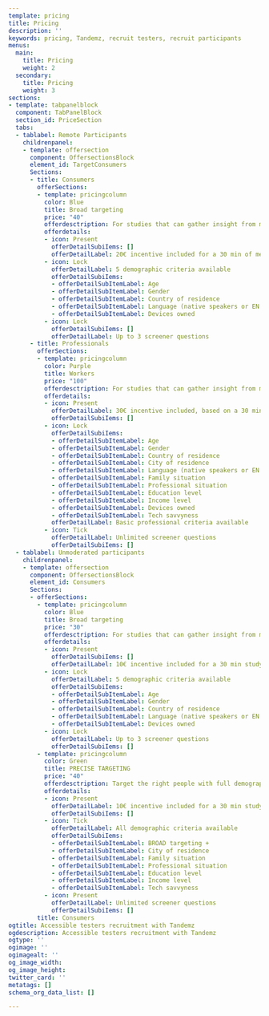 ```yaml
---
template: pricing
title: Pricing
description: ''
keywords: pricing, Tandemz, recruit testers, recruit participants
menus:
  main:
    title: Pricing
    weight: 2
  secondary:
    title: Pricing
    weight: 3
sections:
- template: tabpanelblock
  component: TabPanelBlock
  section_id: PriceSection
  tabs:
  - tablabel: Remote Participants
    childrenpanel:
    - template: offersection
      component: OffersectionsBlock
      element_id: TargetConsumers
      Sections:
      - title: Consumers
        offerSections:
        - template: pricingcolumn
          color: Blue
          title: Broad targeting
          price: "40"
          offerdesctription: For studies that can gather insight from most people
          offerdetails:
          - icon: Present
            offerDetailSubiIems: []
            offerDetailLabel: 20€ incentive included for a 30 min of meeting
          - icon: Lock
            offerDetailLabel: 5 demographic criteria available
            offerDetailSubiIems:
            - offerDetailSubItemLabel: Age
            - offerDetailSubItemLabel: Gender
            - offerDetailSubItemLabel: Country of residence
            - offerDetailSubItemLabel: Language (native speakers or EN only)
            - offerDetailSubItemLabel: Devices owned
          - icon: Lock
            offerDetailSubiIems: []
            offerDetailLabel: Up to 3 screener questions
      - title: Professionals
        offerSections:
        - template: pricingcolumn
          color: Purple
          title: Workers
          price: "100"
          offerdesctription: For studies that can gather insight from most people
          offerdetails:
          - icon: Present
            offerDetailLabel: 30€ incentive included, based on a 30 min of meeting
            offerDetailSubiIems: []
          - icon: Lock
            offerDetailSubiIems:
            - offerDetailSubItemLabel: Age
            - offerDetailSubItemLabel: Gender
            - offerDetailSubItemLabel: Country of residence
            - offerDetailSubItemLabel: City of residence
            - offerDetailSubItemLabel: Language (native speakers or EN only)
            - offerDetailSubItemLabel: Family situation
            - offerDetailSubItemLabel: Professional situation
            - offerDetailSubItemLabel: Education level
            - offerDetailSubItemLabel: Income level
            - offerDetailSubItemLabel: Devices owned
            - offerDetailSubItemLabel: Tech savvyness
            offerDetailLabel: Basic professional criteria available
          - icon: Tick
            offerDetailLabel: Unlimited screener questions
            offerDetailSubiIems: []
  - tablabel: Unmoderated participants
    childrenpanel:
    - template: offersection
      component: OffersectionsBlock
      element_id: Consumers
      Sections:
      - offerSections:
        - template: pricingcolumn
          color: Blue
          title: Broad targeting
          price: "30"
          offerdesctription: For studies that can gather insight from most people
          offerdetails:
          - icon: Present
            offerDetailSubiIems: []
            offerDetailLabel: 10€ incentive included for a 30 min study
          - icon: Lock
            offerDetailLabel: 5 demographic criteria available
            offerDetailSubiIems:
            - offerDetailSubItemLabel: Age
            - offerDetailSubItemLabel: Gender
            - offerDetailSubItemLabel: Country of residence
            - offerDetailSubItemLabel: Language (native speakers or EN only)
            - offerDetailSubItemLabel: Devices owned
          - icon: Lock
            offerDetailLabel: Up to 3 screener questions
            offerDetailSubiIems: []
        - template: pricingcolumn
          color: Green
          title: PRECISE TARGETING
          price: "40"
          offerdesctription: Target the right people with full demographic details
          offerdetails:
          - icon: Present
            offerDetailLabel: 10€ incentive included for a 30 min study
            offerDetailSubiIems: []
          - icon: Tick
            offerDetailLabel: All demographic criteria available
            offerDetailSubiIems:
            - offerDetailSubItemLabel: BROAD targeting +
            - offerDetailSubItemLabel: City of residence
            - offerDetailSubItemLabel: Family situation
            - offerDetailSubItemLabel: Professional situation
            - offerDetailSubItemLabel: Education level
            - offerDetailSubItemLabel: Income level
            - offerDetailSubItemLabel: Tech savvyness
          - icon: Present
            offerDetailLabel: Unlimited screener questions
            offerDetailSubiIems: []
        title: Consumers
ogtitle: Accessible testers recruitment with Tandemz
ogdescription: Accessible testers recruitment with Tandemz
ogtype: ''
ogimage: ''
ogimagealt: ''
og_image_width: 
og_image_height: 
twitter_card: ''
metatags: []
schema_org_data_list: []

---
```

